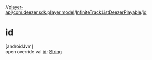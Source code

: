 //[player-api](../../../index.md)/[com.deezer.sdk.player.model](../index.md)/[InfiniteTrackListDeezerPlayable](index.md)/[id](id.md)

# id

[androidJvm]\
open override val [id](id.md): [String](https://kotlinlang.org/api/latest/jvm/stdlib/kotlin/-string/index.html)

